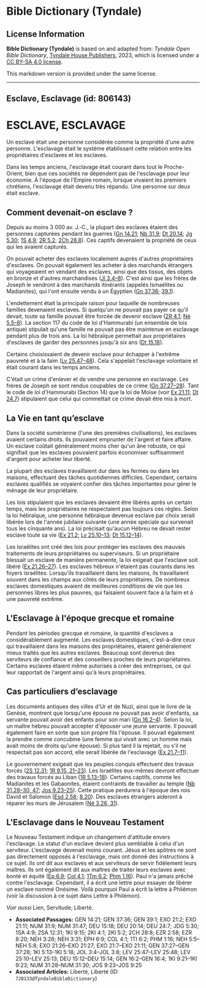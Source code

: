 # Bible Dictionary (Tyndale)

## License Information

**Bible Dictionary (Tyndale)** is based on and adapted from: _Tyndale Open Bible Dictionary_, [Tyndale House Publishers](https://tyndaleopenresources.com/), 2023, which is licensed under a [CC BY-SA 4.0 license](https://creativecommons.org/licenses/by-sa/4.0/legalcode.en).

This markdown version is provided under the same license.



--------------------------------

## Esclave, Esclavage (id: 806143)

ESCLAVE, ESCLAVAGE
==================

Un esclave était une personne considérée comme la propriété d'une autre personne. L'esclavage était le système établissant cette relation entre les propriétaires d'esclaves et les esclaves.

Dans les temps anciens, l'esclavage était courant dans tout le Proche\-Orient, bien que ces sociétés ne dépendent pas de l'esclavage pour leur économie. À l'époque de l'Empire romain, lorsque vivaient les premiers chrétiens, l'esclavage était devenu très répandu. Une personne sur deux était esclave.

Comment devenait\-on esclave ?
------------------------------

Depuis au moins 3 000 av. J.‑C., la plupart des esclaves étaient des personnes capturées pendant les guerres ([Gn 14\.21](https://ref.ly/Gen14:21); [Nb 31\.9](https://ref.ly/Num31:9); [Dt 20\.14](https://ref.ly/Deut20:14); [Jg 5\.30](https://ref.ly/Judg5:30); [1S 4\.9](https://ref.ly/1Sam4:9); [2R 5\.2](https://ref.ly/2Kgs5:2); [2Ch 28\.8](https://ref.ly/2Chr28:8)). Ces captifs devenaient la propriété de ceux qui les avaient capturés.

On pouvait acheter des esclaves localement auprès d'autres propriétaires d'esclaves. On pouvait également les acheter à des marchands étrangers qui voyageaient en vendant des esclaves, ainsi que des tissus, des objets en bronze et d'autres marchandises ([Jl 3\.4–8](https://ref.ly/Joel3:4-Joel3:8)). C'est ainsi que les frères de Joseph le vendront à des marchands itinérants (appelés Ismaélites ou Madianites), qui l'ont ensuite vendu à un Égyptien ([Gn 37\.36](https://ref.ly/Gen37:36); [39\.1](https://ref.ly/Gen39:1)).

L'endettement était la principale raison pour laquelle de nombreuses familles devenaient esclaves. Si quelqu'un ne pouvait pas payer ce qu'il devait, toute sa famille pouvait être forcée de devenir esclave ([2R 4\.1](https://ref.ly/2Kgs4:1); [Né 5\.5–8](https://ref.ly/Neh5:5-Neh5:8)). La section 117 du code de loi d'Hammurabi (un ensemble de lois antique) stipulait qu'une famille ne pouvait pas être maintenue en esclavage pendant plus de trois ans. La loi hébraïque permettait aux propriétaires d'esclaves de garder des personnes jusqu'à six ans ([Dt 15\.18](https://ref.ly/Deut15:18)).

Certains choisissaient de devenir esclave pour échapper à l'extrême pauvreté et à la faim ([Lv 25\.47–48](https://ref.ly/Lev25:47-Lev25:48)). Cela s'appelait l'esclavage volontaire et était courant dans les temps anciens.

C'était un crime d'enlever et de vendre une personne en esclavage. Les frères de Joseph se sont rendus coupables de ce crime ([Gn 37\.27–28](https://ref.ly/Gen37:27-Gen37:28)). Tant le code de loi d'Hammurabi (Section 14\) que la loi de Moïse (voir [Ex 21\.11](https://ref.ly/Exod21:11); [Dt 24\.7](https://ref.ly/Deut24:7)) stipulaient que celui qui commettait ce crime devait être mis à mort.

La Vie en tant qu’esclave
-------------------------

Dans la société sumérienne (l'une des premières civilisations), les esclaves avaient certains droits. Ils pouvaient emprunter de l'argent et faire affaire. Un esclave coûtait généralement moins cher qu'un âne robuste, ce qui signifiait que les esclaves pouvaient parfois économiser suffisamment d'argent pour acheter leur liberté.

La plupart des esclaves travaillaient dur dans les fermes ou dans les maisons, effectuant des tâches quotidiennes difficiles. Cependant, certains esclaves qualifiés se voyaient confier des tâches importantes pour gérer le ménage de leur propriétaire.

Les lois stipulaient que les esclaves devaient être libérés après un certain temps, mais les propriétaires ne respectaient pas toujours ces règles. Selon la loi hébraïque, une personne hébraïque devenue esclave par choix serait libérée lors de l'année jubilaire suivante (une année spéciale qui survenait tous les cinquante ans). La loi précisait qu'aucun Hébreu ne devait rester esclave toute sa vie ([Ex 21\.2](https://ref.ly/Exod21:2); [Lv 25\.10–13](https://ref.ly/Lev25:10-Lev25:13); [Dt 15\.12–14](https://ref.ly/Deut15:12-Deut15:14)).

Les Israélites ont créé des lois pour protéger les esclaves des mauvais traitements de leurs propriétaires ou superviseurs. Si un propriétaire blessait un esclave de manière permanente, la loi exigeait que l'esclave soit libéré ([Ex 21\.26–27](https://ref.ly/Exod21:26-Exod21:27)). Les esclaves hébreux n'étaient pas courants dans les foyers israélites. Lorsqu'ils travaillaient dans les maisons, ils travaillaient souvent dans les champs aux côtés de leurs propriétaires. De nombreux esclaves domestiques avaient de meilleures conditions de vie que les personnes libres les plus pauvres, qui faisaient souvent face à la faim et à une pauvreté extrême.

L'Esclavage à l'époque grecque et romaine
-----------------------------------------

Pendant les périodes grecque et romaine, la quantité d'esclaves a considérablement augmenté. Les esclaves domestiques, c'est\-à\-dire ceux qui travaillaient dans les maisons des propriétaires, étaient généralement mieux traités que les autres esclaves. Beaucoup sont devenus des serviteurs de confiance et des conseillers proches de leurs propriétaires. Certains esclaves étaient même autorisés à créer des entreprises, ce qui leur rapportait de l'argent ainsi qu'à leurs propriétaires.

Cas particuliers d’esclavage
----------------------------

Les documents antiques des villes d'Ur et de Nuzi, ainsi que le livre de la Genèse, montrent que lorsqu'une épouse ne pouvait pas avoir d'enfants, sa servante pouvait avoir des enfants pour son mari ([Gn 16\.2–4](https://ref.ly/Gen16:2-Gen16:4)). Selon la loi, un maître hébreu pouvait accepter d'épouser une jeune servante. Il pouvait également faire en sorte que son propre fils l'épouse. Il pouvait également la prendre comme concubine (une femme qui vivait avec un homme mais avait moins de droits qu'une épouse). Si plus tard il la rejetait, ou s'il ne respectait pas son accord, elle serait libérée de l'esclavage ([Ex 21\.7–11](https://ref.ly/Exod21:7-Exod21:11)).

Le gouvernement exigeait que les peuples conquis effectuent des travaux forcés ([2S 12\.31](https://ref.ly/2Sam12:31); [1R 9\.15, 21–23](https://ref.ly/1Kgs9:15,1Kgs9:21-1Kgs9:23)). Les Israélites eux\-mêmes devront effectuer des travaux forcés au Liban ([1R 5\.13–18](https://ref.ly/1Kgs5:13-1Kgs5:18)). Certains captifs, comme les Madianites et les Gabaonites, étaient contraints de travailler au temple ([Nb 31\.28–30, 47](https://ref.ly/Num31:28-Num31:30,Num31:47); [Jos 9\.23–25](https://ref.ly/Josh9:23-Josh9:25)). Cette pratique perdurera à l'époque des rois David et Salomon ([Esd 2\.58](https://ref.ly/Ezra2:58); [8\.20](https://ref.ly/Ezra8:20)). Des esclaves étrangers aideront à réparer les murs de Jérusalem ([Né 3\.26, 31](https://ref.ly/Neh3:26,Neh3:31)).

L'Esclavage dans le Nouveau Testament
-------------------------------------

Le Nouveau Testament indique un changement d'attitude envers l'esclavage. Le statut d'un esclave devient plus semblable à celui d'un serviteur. L'esclavage devenait moins courant. Jésus et les apôtres ne sont pas directement opposés à l'esclavage, mais ont donné des instructions à ce sujet. Ils ont dit aux esclaves et aux serviteurs de servir fidèlement leurs maîtres. Ils ont également dit aux maîtres de traiter leurs esclaves avec bonté et équité ([Ep 6\.9](https://ref.ly/Eph6:9); [Col 4\.1](https://ref.ly/Col4:1); [1Tm 6\.2](https://ref.ly/1Tim6:2); [Phm 1\.16](https://ref.ly/Phlm1:16)). Paul n'a jamais prêché contre l'esclavage. Cependant, il a écrit une lettre pour essayer de libérer un esclave nommé Onésime. Voilà pourquoi Paul a écrit la lettre à Philémon (voir la discussion à ce sujet dans Lettre à Philémon).

*Voir aussi* Lien, Servitude; Liberté.

* **Associated Passages:** GEN 14:21; GEN 37:36; GEN 39:1; EXO 21:2; EXO 21:11; NUM 31:9; NUM 31:47; DEU 15:18; DEU 20:14; DEU 24:7; JDG 5:30; 1SA 4:9; 2SA 12:31; 1KI 9:15; 2KI 4:1; 2KI 5:2; 2CH 28:8; EZR 2:58; EZR 8:20; NEH 3:26; NEH 3:31; EPH 6:9; COL 4:1; 1TI 6:2; PHM 1:16; NEH 5:5–NEH 5:8; EXO 21:26–EXO 21:27; EXO 21:7–EXO 21:11; GEN 37:27–GEN 37:28; 1KI 5:13–1KI 5:18; JOL 3:4–JOL 3:8; LEV 25:47–LEV 25:48; LEV 25:10–LEV 25:13; DEU 15:12–DEU 15:14; GEN 16:2–GEN 16:4; 1KI 9:21–1KI 9:23; NUM 31:28–NUM 31:30; JOS 9:23–JOS 9:25
* **Associated Articles:** Liberté, Liberté (ID: `728133@TyndaleBibleDictionary`)

